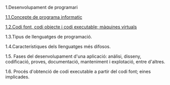 1.Desenvolupament de programari

[1.1.Concepte de programa informatic](https://github.com/AlexBlas/m5uf1/blob/master/programa_informatic.md)

[1.2.Codi font, codi objecte i codi executable; màquines virtuals](https://github.com/AlexBlas/m5uf1/blob/master/codi_font.md)

1.3.Tipus de llenguatges de programació.
 
1.4.Característiques dels llenguatges més difosos.

1.5. Fases del desenvolupament d'una aplicació: anàlisi, disseny, codificació, proves, documentació, manteniment i explotació, entre d'altres.
 
1.6. Procés d'obtenció de codi executable a partir del codi font; eines implicades.
  


  
